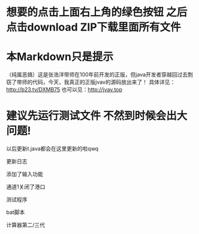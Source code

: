 # 想要的点击上面右上角的绿色按钮 之后点击download ZIP下载里面所有文件 
# 本Markdown只是提示
（纯属恶搞）这是张浩洋带师在100年前开发的正版，但java开发者穿越回过去剽窃了带师的代码，今天，我真正的正版jvav的源码放出来了！
具体详见：http://b23.tv/DXMB75
也可以见：http://jvav.top

# 建议先运行测试文件 不然到时候会出大问题!

以后更新t.java都会在这里更新的啦qwq



更新日志

添加了输入功能

通道1关闭了港口

测试程序

bat脚本

计算器第二/三代
